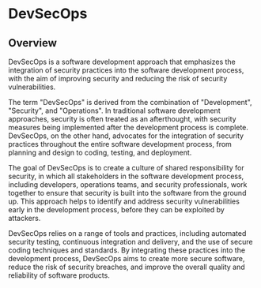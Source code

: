# DevSecOps

## Overview

DevSecOps is a software development approach that emphasizes the integration of security practices into the software development process, with the aim of improving security and reducing the risk of security vulnerabilities.

The term "DevSecOps" is derived from the combination of "Development", "Security", and "Operations". In traditional software development approaches, security is often treated as an afterthought, with security measures being implemented after the development process is complete. DevSecOps, on the other hand, advocates for the integration of security practices throughout the entire software development process, from planning and design to coding, testing, and deployment.

The goal of DevSecOps is to create a culture of shared responsibility for security, in which all stakeholders in the software development process, including developers, operations teams, and security professionals, work together to ensure that security is built into the software from the ground up. This approach helps to identify and address security vulnerabilities early in the development process, before they can be exploited by attackers.

DevSecOps relies on a range of tools and practices, including automated security testing, continuous integration and delivery, and the use of secure coding techniques and standards. By integrating these practices into the development process, DevSecOps aims to create more secure software, reduce the risk of security breaches, and improve the overall quality and reliability of software products.

